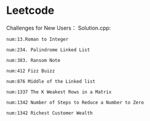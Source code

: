 # Leetcode
Challenges for New Users：
Solution.cpp:

	num:13.Roman to Integer

	num:234. Palindrome Linked List

	num:383. Ransom Note

	num:412 Fizz Buizz

	num:876 Middle of the Linked list

	num:1337 The K Weakest Rows in a Matrix

	num:1342 Number of Steps to Reduce a Number to Zero

	num:1342 Richest Customer Wealth
